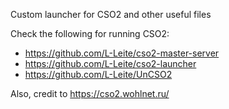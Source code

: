 Custom launcher for CSO2 and other useful files

Check the following for running CSO2:

- https://github.com/L-Leite/cso2-master-server
- https://github.com/L-Leite/cso2-launcher
- https://github.com/L-Leite/UnCSO2

Also, credit to https://cso2.wohlnet.ru/
